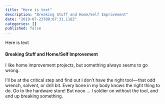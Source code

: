 ```yaml
---
title: "Here is text"
description: "Breaking Stuff and Home/Self Improvement"
date: "2019-07-23T00:07:31.118Z"
categories: []
published: false
---
```


Here is text

#### Breaking Stuff and Home/Self Improvement

I like home improvement projects, but something always seems to go wrong.

I’ll be at the critical step and find out I don’t have the right tool — that odd wrench, solvent, or drill bit. Every bone in my body knows the right thing to do. Go to the hardware store! But nooo … I soldier on without the tool, and end up breaking something.
